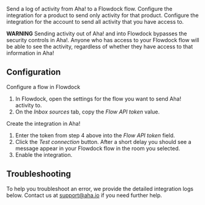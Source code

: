 Send a log of activity from Aha! to a Flowdock flow. Configure the integration for a product to send only activity for that product. Configure the integration for the account to send all activity that you have access to.

**WARNING** Sending activity out of Aha! and into Flowdock bypasses the security controls in Aha!. Anyone who has access to your Flowdock flow will be able to see the activity, regardless of whether they have access to that information in Aha!

## Configuration

Configure a flow in Flowdock

1. In Flowdock, open the settings for the flow you want to send Aha! activity to. 
2. On the _Inbox sources_ tab, copy the _Flow API token_ value.

Create the integration in Aha!

1. Enter the token from step 4 above into the _Flow API token_ field.
3. Click the _Test connection_ button. After a short delay you should see a message appear in your Flowdock flow in the room you selected.
4. Enable the integration.

## Troubleshooting

To help you troubleshoot an error, we provide the detailed integration logs below. Contact us at support@aha.io if you need further help.